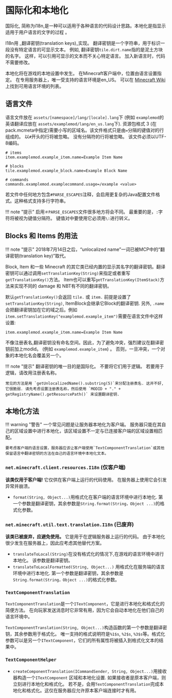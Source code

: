 国际化和本地化
=====================================

国际化, 简称为i18n,是一种可以适用于各种语言的代码设计思路。本地化是指显示适用于用户语言的文字的过程 。

I18n用 _翻译密钥(translation keys)_实现。 翻译密钥是一个字符串，用于标识一段没有特定语言的可显示文本。 例如, 翻译密钥`tile.dirt.name`指的是泥土方块的名字。 这样，可以引用可显示的文本而不关心特定语言。 加入新语言时，代码不需要修改。

本地化将在游戏的本地设置中发生。 在Minecraft客户端中，位置由语言设置指定。 在专用服务器上，唯一受支持的语言环境是en_US。 可以在 [Minecraft Wiki](https://minecraft.gamepedia.com/Language#Available_languages)上找到可用语言环境的列表。

语言文件
--------------

语言文件放在 `assets/[namespace]/lang/[locale].lang`下 (例如 `examplemod`的英语翻译应放在 `assets/examplemod/lang/en_us.lang`下). 资源包格式 3 (在pack.mcmeta中指定)需要小写的区域名。该文件格式只是由`=`分隔的键值对的行组成的。 以`#`开头的行将被忽略。 没有分隔符的行将被忽略。 该文件必须以UTF-8编码。

```properties
# items
item.examplemod.example_item.name=Example Item Name

# blocks
tile.examplemod.example_block.name=Example Block Name

# commands
commands.examplemod.examplecommand.usage=/example <value>
```

若文件中任何地方包含`#PARSE_ESCAPES`注释，会启用更复杂的Java配置文件格式。这种格式支持多行字符串。

!!! note "提示"
    启用`＃PARSE_ESCAPES`文件很多地方将会不同。 最重要的是，`:`字符将被视为键值分隔符。 键值对中要使用它必须用`\:`进行转义。

Blocks 和 Items 的用法
---------------------------

!!! note "提示"
    2018年7月14日之后，“unlocalized name”一词已被MCP中的“翻译密钥(translation key)”取代。

Block, Item 和一些 Minecraft 的其它类已经内置的显示其名字的翻译密钥。翻译密钥可以通过调用`setTranslationKey(String)`来指定或者重写 `getTranslationKey()`方法。 Item也可以重写`getTranslationKey(ItemStack)`方法来实现不同的 damage 和 NBT有不同的翻译密钥。

默认`getTranslationKey()`会返回 `tile.` 或 `item.` 前提是设置了`setTranslationKey(String)`, ItemBlock会继承它Block的翻译密钥. 另外, `.name` 会把翻译密钥加在它的域之后。例如`item.setTranslationKey("examplemod.example_item")`需要在语言文件中这样设置:

```properties
item.examplemod.example_item.name=Example Item Name
```

不像注册表名,翻译密钥没有命名空间。因此，为了避免冲突，强烈建议在翻译密钥前加上modid。 (例如 `examplemod.example_item`) 。 否则，一旦冲突，一个对象的本地化名会覆盖另一个。

!!! note "提示"
    翻译密钥的唯一目的是国际化。 不要将它们用于逻辑。 若要用于逻辑，请改用注册表名称。

    常见的方法是用 `getUnlocalizedName().substring(5)`来分配注册表名. 这并不好,它很脆弱. 请先考虑设置注册表名称，然后使用 `MODID + "." + getRegistryName().getResourcePath()` 来设置翻译密钥.

本地化方法
--------------------

!!! warning "警告"
    一个常见问题是让服务器本地化为客户端。 服务器只能在其自己的区域设置中进行本地化，该区域设置不一定与已连接客户端的区域设置相匹配。  

    要考虑客户端的语言设置，服务器应该让客户端使用`TextComponentTranslation`或其他保留语言中翻译密钥的方法在自己的语言环境中本地化文本。

### `net.minecraft.client.resources.I18n` (仅客户端)

**该类仅用于客户端!** 它仅供在客户端上运行的代码使用。 在服务器上使用它会引发异常并崩溃。

- `format(String, Object...)`用格式化在客户端的语言环境中进行本地化. 第一个参数是翻译密钥，其余参数是`String.format(String，Object ...)`的格式化参数。

### `net.minecraft.util.text.translation.I18n` (已废弃)

**该类已被废弃，应避免使用。** 它是用于在逻辑服务器上运行的代码。 由于本地化很少发生在服务器上，因此应考虑其他替代方案。

- `translateToLocal(String)`在没有格式化的情况下,在游戏的语言环境中进行本地化。 该参数是翻译密钥。
- `translateToLocalFormatted(String, Object...)` 用格式化在服务端的语言环境中进行本地化. 第一个参数是翻译密钥，其余参数是`String.format(String，Object ...)`的格式化参数。

### `TextComponentTranslation`

`TextComponentTranslation`是一个`ITextComponent`，它是进行本地化和格式化的简便方法。 在向玩家发送消息时它非常有用，因为它会自动本地化在他们自己的语言环境中。

`TextComponentTranslation(String, Object...)`构造函数的第一个参数是翻译密钥，其余参数用于格式化。 唯一支持的格式说明符是`%1$s`, `%2$s`, `%3$s`等。格式化参数可以是另一个`ITextComponent`，它们的所有属性将被插入到格式化文本的结果中。

### `TextComponentHelper`

- `createComponentTranslation(ICommandSender, String, Object...)`用接收器构造一个`ITextComponent` 区域和本地化设置. 如果接收者是原本客户端，则立刻进行本地化和格式化。 若不是，会用`TextComponentTranslation`完成本地化和格式化。这仅在服务器应允许原本客户端连接时才有用。
